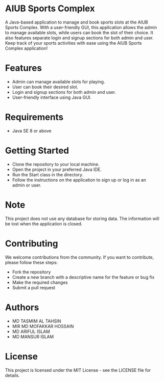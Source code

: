 # AIUB Sports Complex

A Java-based application to manage and book sports slots at the AIUB Sports Complex. With a user-friendly GUI, this application allows the admin to manage available slots, while users can book the slot of their choice. It also features separate login and signup sections for both admin and user. Keep track of your sports activities with ease using the AIUB Sports Complex application!

# Features

   - Admin can manage available slots for playing.
   - User can book their desired slot.
   - Login and signup sections for both admin and user.
   - User-friendly interface using Java GUI.

# Requirements

   - Java SE 8 or above

# Getting Started

   - Clone the repository to your local machine.
   - Open the project in your preferred Java IDE.
   - Run the Start class in the directory.
   - Follow the instructions on the application to sign up or log in as an admin or user.

# Note

This project does not use any database for storing data. The information will be lost when the application is closed.

# Contributing

We welcome contributions from the community. If you want to contribute, please follow these steps:

   - Fork the repository
   - Create a new branch with a descriptive name for the feature or bug fix
   - Make the required changes
   - Submit a pull request
   
# Authors

- MD TASMIM AL TAHSIN
- MIR MD MOFAKKAR HOSSAIN
- MD ARIFUL ISLAM
- MD MANSUR ISLAM

# License

This project is licensed under the MIT License - see the LICENSE file for details.
